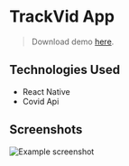 # TrackVid App
> Download demo [here](). <!-- If you have the project hosted somewhere, include the link here. -->

## Technologies Used
- React Native
- Covid Api

## Screenshots
![Example screenshot](https://portfoliomohak.web.app/static/media/trackvid.1c612691.png)
<!-- If you have screenshots you'd like to share, include them here. -->



